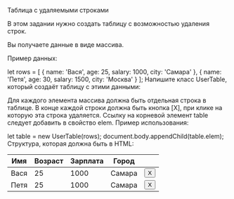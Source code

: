 Таблица с удаляемыми строками

В этом задании нужно создать таблицу с возможностью удаления строк.

Вы получаете данные в виде массива.

Пример данных:

let rows = [
    {
        name: 'Вася',
        age: 25,
        salary: 1000,
        city: 'Самара'
    },
    {
        name: 'Петя',
        age: 30,
        salary: 1500,
        city: 'Москва'
    }
];
Напишите класс UserTable, который создаёт таблицу с этими данными:

Для каждого элемента массива должна быть отдельная строка в таблице.
В конце каждой строки должна быть кнопка [X], при клике на которую эта строка удаляется.
Ссылку на корневой элемент table следует добавить в свойство elem.
Пример использования:

let table = new UserTable(rows);
document.body.appendChild(table.elem);
Структура, которая должна быть в HTML:

<table>
    <thead>
        <tr>
            <th>Имя</th>
            <th>Возраст</th>
            <th>Зарплата</th>
            <th>Город</th>
            <th></th>
        </tr>
    </thead>
    <tbody>
        <tr>
            <td>Вася</td>
            <td>25</td>
            <td>1000</td>
            <td>Самара</td>
            <td><button>X</button></td>
        </tr>
        <tr>
            <td>Петя</td>
            <td>25</td>
            <td>1000</td>
            <td>Самара</td>
            <td><button>X</button></td>
        </tr>
    </tbody>
</table>